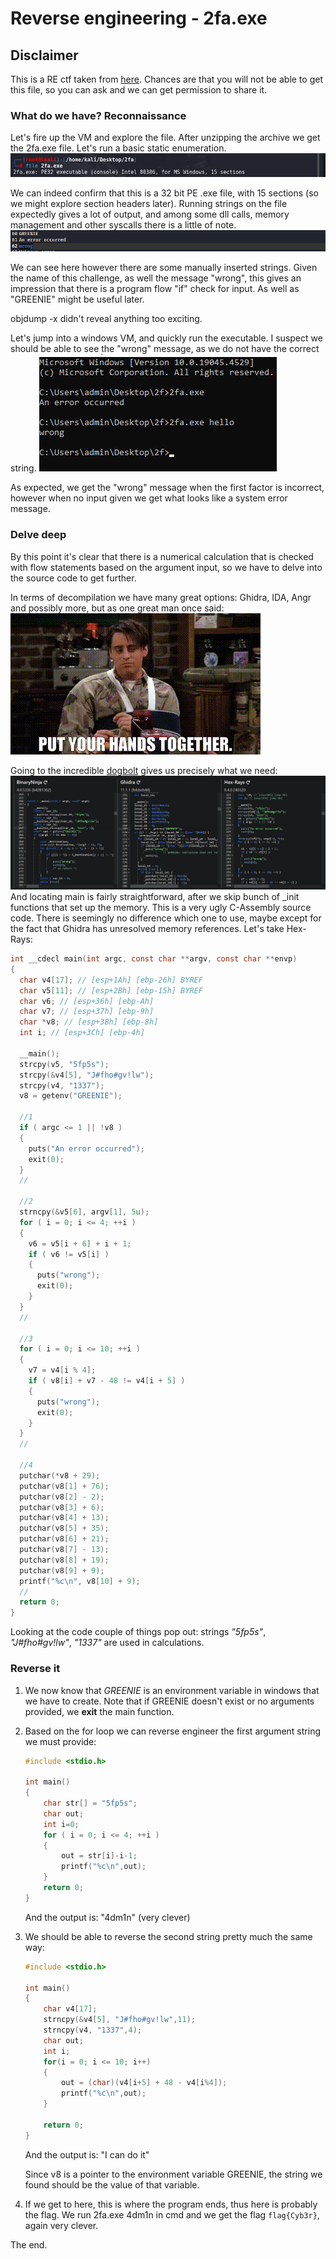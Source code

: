 # Reverse engineering - 2fa.exe

## Disclaimer

This is a RE ctf taken from [here](https://cywar.hackeru.com/challenges/2-factor-auth). Chances are that you will not be able to get this file, so you can ask and we can get permission to share it.

### What do we have? Reconnaissance

Let's fire up the VM and explore the file.
After unzipping the archive we get the 2fa.exe file. Let's run a basic static enumeration.
![s1](imgs/s1.png)

We can indeed confirm that this is a 32 bit PE .exe file, with 15 sections (so we might explore section headers later).
Running strings on the file expectedly gives a lot of output, and among some dll calls, memory management and other syscalls there is a little of note.
![s2](imgs/s2.png)

We can see here however there are some manually inserted strings. Given the name of this challenge, as well the message "wrong", this gives an impression that there is a program flow "if" check for input. As well as "GREENIE" might be useful later.

objdump -x didn't reveal anything too exciting.

Let's jump into a windows VM, and quickly run the executable. I suspect we should be able to see the "wrong" message, as we do not have the correct string.
![s3](imgs/s3.png)

As expected, we get the "wrong" message when the first factor is incorrect, however when no input given we get what looks like a system error message.

### Delve deep

By this point it's clear that there is a numerical calculation that is checked with flow statements based on the argument input, so we have to delve into the source code to get further.

In terms of decompilation we have many great options: Ghidra, IDA, Angr and possibly more, but as one great man once said:
![s4](imgs/s4.gif)

Going to the incredible [dogbolt](dogbolt.org) gives us precisely what we need:
![s5](imgs/s5.png)
And locating main is fairly straightforward, after we skip bunch of _init functions that set up the memory.
This is a very ugly C-Assembly source code. There is seemingly no difference which one to use, maybe except for the fact that Ghidra has unresolved memory references. Let's take Hex-Rays:

```C
int __cdecl main(int argc, const char **argv, const char **envp)
{
  char v4[17]; // [esp+1Ah] [ebp-26h] BYREF
  char v5[11]; // [esp+2Bh] [ebp-15h] BYREF
  char v6; // [esp+36h] [ebp-Ah]
  char v7; // [esp+37h] [ebp-9h]
  char *v8; // [esp+38h] [ebp-8h]
  int i; // [esp+3Ch] [ebp-4h]

  __main();
  strcpy(v5, "5fp5s");
  strcpy(&v4[5], "J#fho#gv!lw");
  strcpy(v4, "1337");
  v8 = getenv("GREENIE");

  //1
  if ( argc <= 1 || !v8 )
  {
    puts("An error occurred");
    exit(0);
  }
  //

  //2
  strncpy(&v5[6], argv[1], 5u);
  for ( i = 0; i <= 4; ++i )
  {
    v6 = v5[i + 6] + i + 1;
    if ( v6 != v5[i] )
    {
      puts("wrong");
      exit(0);
    }
  }
  //

  //3
  for ( i = 0; i <= 10; ++i )
  {
    v7 = v4[i % 4];
    if ( v8[i] + v7 - 48 != v4[i + 5] )
    {
      puts("wrong");
      exit(0);
    }
  }
  //

  //4
  putchar(*v8 + 29);
  putchar(v8[1] + 76);
  putchar(v8[2] - 2);
  putchar(v8[3] + 6);
  putchar(v8[4] + 13);
  putchar(v8[5] + 35);
  putchar(v8[6] + 21);
  putchar(v8[7] - 13);
  putchar(v8[8] + 19);
  putchar(v8[9] + 9);
  printf("%c\n", v8[10] + 9);
  //
  return 0;
}
```

Looking at the code couple of things pop out: strings *"5fp5s"*, *"J#fho#gv!lw"*, *"1337"* are used in calculations.

### Reverse it

1. We now know that *GREENIE* is an environment variable in windows that we have to create. Note that if GREENIE doesn't exist or no arguments provided, we **exit** the main function.

2. Based on the for loop we can reverse engineer the first argument string we must provide:

    ```C
    #include <stdio.h>

    int main()
    {
        char str[] = "5fp5s";
        char out;
        int i=0;
        for ( i = 0; i <= 4; ++i )
        {
            out = str[i]-i-1;
            printf("%c\n",out);
        }
        return 0;
    }
    ```

    And the output is: "4dm1n" (very clever)

3. We should be able to reverse the second string pretty much the same way:

    ```C
    #include <stdio.h>

    int main()
    {
        char v4[17];
        strncpy(&v4[5], "J#fho#gv!lw",11);
        strncpy(v4, "1337",4); 
        char out;
        int i;
        for(i = 0; i <= 10; i++)
        {
            out = (char)(v4[i+5] + 48 - v4[i%4]);
            printf("%c\n",out);
        }

        return 0;
    }
    ```

    And the output is: "I can do it"

    Since v8 is a pointer to the environment variable GREENIE, the string we found should be the value of that variable.

4. If we get to here, this is where the program ends, thus here is probably the flag. We run 2fa.exe 4dm1n in cmd and we get the flag `flag{Cyb3r}`, again very clever.

The end.
